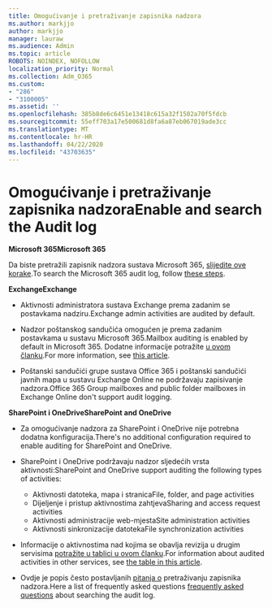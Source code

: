 ```yaml
---
title: Omogućivanje i pretraživanje zapisnika nadzora
ms.author: markjjo
author: markjjo
manager: lauraw
ms.audience: Admin
ms.topic: article
ROBOTS: NOINDEX, NOFOLLOW
localization_priority: Normal
ms.collection: Adm_O365
ms.custom:
- "286"
- "3100005"
ms.assetid: ''
ms.openlocfilehash: 385b8de6c6451e13418c615a32f1502a70f5fdcb
ms.sourcegitcommit: 55eff703a17e500681d8fa6a87eb067019ade3cc
ms.translationtype: MT
ms.contentlocale: hr-HR
ms.lasthandoff: 04/22/2020
ms.locfileid: "43703635"
---
```

# <a name="enable-and-search-the-audit-log"></a><span data-ttu-id="b5a09-102">Omogućivanje i pretraživanje zapisnika nadzora</span><span class="sxs-lookup"><span data-stu-id="b5a09-102">Enable and search the Audit log</span></span>

<span data-ttu-id="b5a09-103">**Microsoft 365**</span><span class="sxs-lookup"><span data-stu-id="b5a09-103">**Microsoft 365**</span></span>

<span data-ttu-id="b5a09-104">Da biste pretražili zapisnik nadzora sustava Microsoft 365, [slijedite ove korake](https://docs.microsoft.com/office365/securitycompliance/search-the-audit-log-in-security-and-compliance#search-the-audit-log).</span><span class="sxs-lookup"><span data-stu-id="b5a09-104">To search the Microsoft 365 audit log, follow [these steps](https://docs.microsoft.com/office365/securitycompliance/search-the-audit-log-in-security-and-compliance#search-the-audit-log).</span></span>

<span data-ttu-id="b5a09-105">**Exchange**</span><span class="sxs-lookup"><span data-stu-id="b5a09-105">**Exchange**</span></span>

- <span data-ttu-id="b5a09-106">Aktivnosti administratora sustava Exchange prema zadanim se postavkama nadziru.</span><span class="sxs-lookup"><span data-stu-id="b5a09-106">Exchange admin activities are audited by default.</span></span>

- <span data-ttu-id="b5a09-107">Nadzor poštanskog sandučića omogućen je prema zadanim postavkama u sustavu Microsoft 365.</span><span class="sxs-lookup"><span data-stu-id="b5a09-107">Mailbox auditing is enabled by default in Microsoft 365.</span></span> <span data-ttu-id="b5a09-108">Dodatne informacije potražite [u ovom članku](https://docs.microsoft.com/office365/securitycompliance/enable-mailbox-auditing).</span><span class="sxs-lookup"><span data-stu-id="b5a09-108">For more information, see  [this article](https://docs.microsoft.com/office365/securitycompliance/enable-mailbox-auditing).</span></span>

- <span data-ttu-id="b5a09-109">Poštanski sandučići grupe sustava Office 365 i poštanski sandučići javnih mapa u sustavu Exchange Online ne podržavaju zapisivanje nadzora.</span><span class="sxs-lookup"><span data-stu-id="b5a09-109">Office 365 Group mailboxes and public folder mailboxes in Exchange Online don't support audit logging.</span></span>

<span data-ttu-id="b5a09-110">**SharePoint i OneDrive**</span><span class="sxs-lookup"><span data-stu-id="b5a09-110">**SharePoint and OneDrive**</span></span>

- <span data-ttu-id="b5a09-111">Za omogućivanje nadzora za SharePoint i OneDrive nije potrebna dodatna konfiguracija.</span><span class="sxs-lookup"><span data-stu-id="b5a09-111">There's no additional configuration required to enable auditing for SharePoint and OneDrive.</span></span>

- <span data-ttu-id="b5a09-112">SharePoint i OneDrive podržavaju nadzor sljedećih vrsta aktivnosti:</span><span class="sxs-lookup"><span data-stu-id="b5a09-112">SharePoint and OneDrive support auditing the following types of activities:</span></span>

    - <span data-ttu-id="b5a09-113">Aktivnosti datoteka, mapa i stranica</span><span class="sxs-lookup"><span data-stu-id="b5a09-113">File, folder, and page activities</span></span>
    - <span data-ttu-id="b5a09-114">Dijeljenje i pristup aktivnostima zahtjeva</span><span class="sxs-lookup"><span data-stu-id="b5a09-114">Sharing and access request activities</span></span>
    - <span data-ttu-id="b5a09-115">Aktivnosti administracije web-mjesta</span><span class="sxs-lookup"><span data-stu-id="b5a09-115">Site administration activities</span></span>
    - <span data-ttu-id="b5a09-116">Aktivnosti sinkronizacije datoteka</span><span class="sxs-lookup"><span data-stu-id="b5a09-116">File synchronization activities</span></span>

- <span data-ttu-id="b5a09-117">Informacije o aktivnostima nad kojima se obavlja revizija u drugim servisima [potražite u tablici u ovom članku](https://docs.microsoft.com/office365/securitycompliance/search-the-audit-log-in-security-and-compliance#audited-activities).</span><span class="sxs-lookup"><span data-stu-id="b5a09-117">For information about audited activities in other services, see  [the table in this article](https://docs.microsoft.com/office365/securitycompliance/search-the-audit-log-in-security-and-compliance#audited-activities).</span></span>

- <span data-ttu-id="b5a09-118">Ovdje je popis često postavljanih [pitanja o](https://docs.microsoft.com/office365/securitycompliance/search-the-audit-log-in-security-and-compliance#frequently-asked-questions) pretraživanju zapisnika nadzora.</span><span class="sxs-lookup"><span data-stu-id="b5a09-118">Here a list of frequently asked questions [frequently asked questions](https://docs.microsoft.com/office365/securitycompliance/search-the-audit-log-in-security-and-compliance#frequently-asked-questions) about searching the audit log.</span></span>